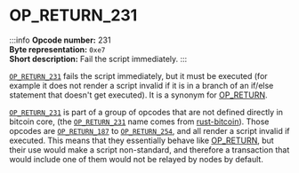 # OP_RETURN_231
:::info
**Opcode number:** 231  
**Byte representation:** `0xe7`  
**Short description:** Fail the script immediately.
:::

[`OP_RETURN_231`](./OP_RETURN_231.md) fails the script immediately, but it must be executed (for example it does not render a script invalid if it is in a branch of an if/else statement that doesn't get executed). It is a synonym for [OP_RETURN](./OP_RETURN.md).

[`OP_RETURN_231`](./OP_RETURN_231.md) is part of a group of opcodes that are not defined directly in bitcoin core, (the [`OP_RETURN_231`](./OP_RETURN_231.md) name comes from [rust-bitcoin](https://docs.rs/bitcoin/latest/src/bitcoin/blockdata/opcodes.rs.html)). Those opcodes are [`OP_RETURN_187`](./OP_RETURN_187.md) to [`OP_RETURN_254`](./OP_RETURN_254.md), and all render a script invalid if executed. This means that they essentially behave like [OP_RETURN](./OP_RETURN.md), but their use would make a script non-standard, and therefore a transaction that would include one of them would not be relayed by nodes by default.
